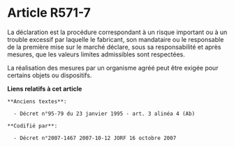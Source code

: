 # Article R571-7

La déclaration est la procédure correspondant à un risque important ou à un trouble excessif par laquelle le fabricant, son
mandataire ou le responsable de la première mise sur le marché déclare, sous sa responsabilité et après mesures, que les
valeurs limites admissibles sont respectées.

La réalisation des mesures par un organisme agréé peut être exigée pour certains objets ou dispositifs.

**Liens relatifs à cet article**

	**Anciens textes**:

	  - Décret n°95-79 du 23 janvier 1995 - art. 3 alinéa 4 (Ab)

	**Codifié par**:

	  - Décret n°2007-1467 2007-10-12 JORF 16 octobre 2007
